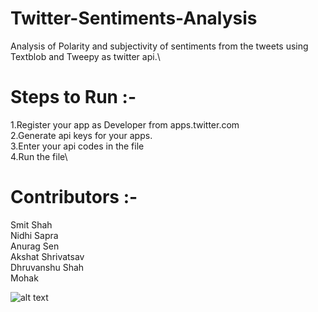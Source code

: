 # Twitter-Sentiments-Analysis
Analysis of Polarity and subjectivity of sentiments from the tweets using Textblob and Tweepy as twitter api.\

# Steps to Run :-

1.Register your app as Developer from apps.twitter.com \
2.Generate api keys for your apps.\
3.Enter your api codes in the file \
4.Run the file\


# Contributors :- 
Smit Shah \
Nidhi Sapra \
Anurag Sen \
Akshat Shrivatsav \
Dhruvanshu Shah \
Mohak 

![alt text](/home/smit/Downloads/sent1.png)
